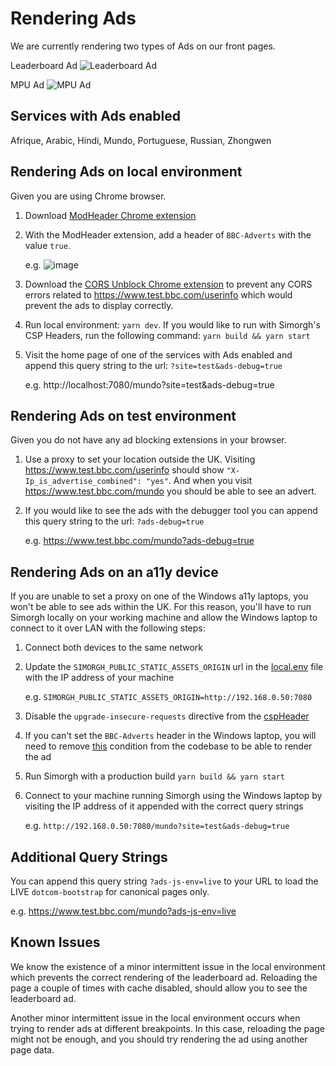 # Rendering Ads

We are currently rendering two types of Ads on our front pages.

Leaderboard Ad
![Leaderboard Ad
](https://user-images.githubusercontent.com/30599794/90142128-eb7c7080-dd73-11ea-8c68-f47b27f56620.png)

MPU Ad
![MPU Ad](https://user-images.githubusercontent.com/30599794/90142048-cee03880-dd73-11ea-92f7-1f1c9098d228.png)

## Services with Ads enabled

Afrique, Arabic, Hindi, Mundo, Portuguese, Russian, Zhongwen

## Rendering Ads on local environment

Given you are using Chrome browser.

1. Download [ModHeader Chrome extension](https://www.google.com/search?q=modheader+chrome+pass+boolean&rlz=1C5CHFA_enGB762GB762&oq=modheader&aqs=chrome.0.69i59l2j69i57j69i60j69i61j69i60j69i65l2.1039j0j7&sourceid=chrome&ie=UTF-8)
2. With the ModHeader extension, add a header of `BBC-Adverts` with the value `true`.

   e.g. ![image](https://user-images.githubusercontent.com/30599794/90151074-40bd7f80-dd7e-11ea-985d-902ed04641ac.png)

3. Download the [CORS Unblock Chrome extension](https://chrome.google.com/webstore/detail/cors-unblock/lfhmikememgdcahcdlaciloancbhjino?hl=en) to prevent any CORS errors related to https://www.test.bbc.com/userinfo which would prevent the ads to display correctly.
4. Run local environment: `yarn dev`. If you would like to run with Simorgh's CSP Headers, run the following command: `yarn build && yarn start`
5. Visit the home page of one of the services with Ads enabled and append this query string to the url: `?site=test&ads-debug=true`

   e.g. http://localhost:7080/mundo?site=test&ads-debug=true

## Rendering Ads on test environment

Given you do not have any ad blocking extensions in your browser.

1. Use a proxy to set your location outside the UK. Visiting https://www.test.bbc.com/userinfo should show `"X-Ip_is_advertise_combined": "yes"`. And when you visit https://www.test.bbc.com/mundo you should be able to see an advert.
2. If you would like to see the ads with the debugger tool you can append this query string to the url: `?ads-debug=true`

   e.g. https://www.test.bbc.com/mundo?ads-debug=true

## Rendering Ads on an a11y device

If you are unable to set a proxy on one of the Windows a11y laptops, you won't be able to see ads within the UK. For this reason, you'll have to run Simorgh locally on your working machine and allow the Windows laptop to connect to it over LAN with the following steps:

1. Connect both devices to the same network
2. Update the `SIMORGH_PUBLIC_STATIC_ASSETS_ORIGIN` url in the [local.env](https://github.com/bbc/simorgh/blob/latest/envConfig/local.env#L3) file with the IP address of your machine

   e.g. `SIMORGH_PUBLIC_STATIC_ASSETS_ORIGIN=http://192.168.0.50:7080`

3. Disable the `upgrade-insecure-requests` directive from the [cspHeader](https://github.com/bbc/simorgh/blob/latest/src/server/utilities/cspHeader/index.js#L419)
4. If you can't set the `BBC-Adverts` header in the Windows laptop, you will need to remove [this](https://github.com/bbc/simorgh/blob/latest/src/app/containers/Ad/Canonical/index.jsx#L63) condition from the codebase to be able to render the ad
5. Run Simorgh with a production build `yarn build && yarn start`
6. Connect to your machine running Simorgh using the Windows laptop by visiting the IP address of it appended with the correct query strings

   e.g. `http://192.168.0.50:7080/mundo?site=test&ads-debug=true`

## Additional Query Strings

You can append this query string `?ads-js-env=live` to your URL to load the LIVE `dotcom-bootstrap` for canonical pages only.

e.g. https://www.test.bbc.com/mundo?ads-js-env=live

## Known Issues

We know the existence of a minor intermittent issue in the local environment which prevents the correct rendering of the leaderboard ad. Reloading the page a couple of times with cache disabled, should allow you to see the leaderboard ad.

Another minor intermittent issue in the local environment occurs when trying to render ads at different breakpoints. In this case, reloading the page might not be enough, and you should try rendering the ad using another page data.
